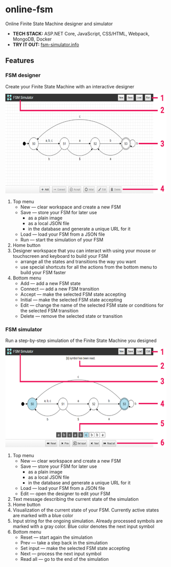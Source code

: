 # online-fsm
Online Finite State Machine designer and simulator

- **TECH STACK:** ASP.NET Core, JavaScript, CSS/HTML, Webpack, MongoDB, Docker
- **TRY IT OUT:** [fsm-simulator.info](http://fsm-simulator.info/)

## Features

### FSM designer
Create your Finite State Machine with an interactive designer

<img src="/002.png" height="310" width="640" >

1. Top menu
   - New — clear workspace and create a new FSM
   - Save — store your FSM for later use
     - as a plain image
     - as a local JSON file
     - in the database and generate a unique URL for it
   - Load — load your FSM from a JSON file
   - Run — start the simulation of your FSM
2. Home button 
3. Designer workspace that you can interact with using your mouse or touchscreen and keyboard to build your FSM
   - arrange all the states and transitions the way you want
   - use special shortcuts for all the actions from the bottom menu to build your FSM faster
4. Bottom menu
   - Add — add a new FSM state
   - Connect — add a new FSM transition
   - Accept — make the selected FSM state accepting
   - Initial — make the selected FSM state accepting
   - Edit — change the name of the selected FSM state or conditions for the selected FSM transition
   - Delete — remove the selected state or transition

### FSM simulator
Run a step-by-step simulation of the Finite State Machine you designed

<img src="/003.png" height="310" width="640" >

1. Top menu
   - New — clear workspace and create a new FSM
   - Save — store your FSM for later use
     - as a plain image
     - as a local JSON file
     - in the database and generate a unique URL for it
   - Load — load your FSM from a JSON file
   - Edit — open the designer to edit your FSM
2. Text message describing the current state of the simulation
3. Home button
4. Visualization of the current state of your FSM. Currently active states are marked with a blue color
5. Input string for the ongoing simulation. Already processed symbols are marked with a gray color. Blue color denotes the next input symbol
6. Bottom menu
   - Reset — start again the simulation
   - Prev — take a step back in the simulation
   - Set input — make the selected FSM state accepting
   - Next — process the next input symbol
   - Read all — go to the end of the simulation
